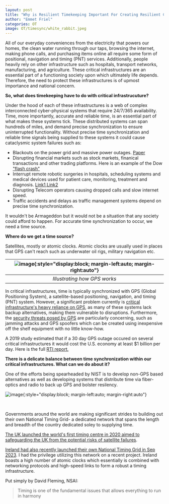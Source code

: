 ```yaml
---
layout: post
title: "Why is Resilient Timekeeping Important For Creating Resilient Critical Infrastructure?"
author: "Emmet Friel"
categories: OT
image: OT/timesync/white_rabbit.jpeg
---
```


All of our everyday conveniences from the electricity that powers our homes, the clean water running through our taps, browsing the internet, making phone calls, and purchasing items online all require some form of positional, navigation and timing (PNT) services. Additionally, people heavily rely on other infrastructure such as hospitals, transport networks, manufacturing, and agriculture. These critical infrastructures are an essential part of a functioning society upon which ultimately life depends. Therefore, the need to protect these infrastructures is of upmost importance and national concern.

**So, what does timekeeping have to do with critical infrastrucuture?**

Under the hood of each of these infrastructures is a web of complex interconnected cyber-physical systems that require 24/7/365 availability. Time, more importantly, accurate and reliable time, is an essential part of what makes these systems tick. These distributed systems can span hundreds of miles, and demand precise synchronization to ensure uninterrupted functionality. Without precise time synchronization and reliable time signals being supplied to these systems it could cause cataclysmic system failures such as:
 
- Blackouts on the power grid and massive power outages. [Paper](https://www.mdpi.com/1996-1073/15/18/6799)
- Disrupting financial markets such as stock markets, finanical transactions and other trading platforms. Here is an example of the Dow ["flash crash"](https://radionavlab.ae.utexas.edu/images/stories/files/papers/summary_financial_sector_implications.pdf)
- Interrupt remote robotic surgeries in hospitals, scheduling systems and medical devices used for patient care, monitoring, treatment and diagnosis. [Link1](https://timemachinescorp.com/2018/01/17/time-synchronization-crucial-healthcare-industry/),[Link2](https://safran-navigation-timing.com/synchronized-time-improves-healthcare/)  
- Disrupting Telecom operators causing dropped calls and slow internet speed.
- Traffic accidents and delays as traffic management systems depend on precise time synchronization.

It wouldn't be Armageddon but it would not be a situation that any society could afford to happen.
For accurate time synchronization to occur, we need a time source.

**Where do we get a time source?**

Satellites, mostly or atomic clocks. 
Atomic clocks are usually used in places that GPS can't reach such as underwater oil rigs, military navigation etc. <br>

| ![image]({{site.github.url}}/assets/img/OT/timesync/gps.jpg){:style="display:block; margin-left:auto; margin-right:auto"} |
|:--:|
| *Illustrating how GPS works*|


In critical infrastructures, time is typically synchronized with GPS (Global Positioning System), a satellite-based positioning, navigation, and timing (PNT) system. However, a significant problem currently is [critical infrastructure's heavy reliance on GPS](https://wsts.atis.org/wp-content/uploads/2022/05/01-James-Platt.Over-Reliance-on-the-GPS-System-.pdf), as many of these systems lack backup alternatives, making them vulnerable to disruptions. Furthermore, the [security threats posed by GPS](https://www.securitymagazine.com/blogs/14-security-blog/post/98179-global-navigation-in-cyberspace-gps-and-threats-to-national-defense) are particularly concerning, such as jamming attacks and GPS spoofers which can be created using inexpensive off the shelf equipment with no little know-how.

A 2019 study estimated that if a 30 day GPS outage occured on several critical infrastructures it would cost the U.S. economy at least $1 billion per day. Here is the full [RTI report.](https://www.rti.org/news/new-report-reveals-economic-benefits-private-sector-use-gps) 

**There is a delicate balance between time synchronization within our critical infrastructures. What can we do about it?**

One of the efforts being spearheaded by NIST is to develop non-GPS based alternatives as well as developing systems that distribute time via fiber-optics and radio to back up GPS and bolster resilency.

![image]({{site.github.url}}/assets/img/OT/timesync/gps_meme.png){:style="display:block; margin-left:auto; margin-right:auto"}

<br>

Governments around the world are making significant strides to building out their own National Timing Grid- a dedicated network that spans the length and breadth of the country dedicated soley to supplying time.

[The UK launched the world's first timing centre in 2020 aimed to safeguarding the UK from the potential risks of satellite failures](https://www.gov.uk/government/news/worlds-first-timing-centre-to-protect-uk-from-risk-of-satellite-failure).

[Ireland had also recently launched their own National Timing Grid in Sep 2023](https://www.rte.ie/news/business/2023/0919/1406003-irelands-first-ever-national-timing-grid-launches/). I had the privilege utilizing this network on a recent project. Ireland boasts a high number of atomic clocks which essentially is combined with networking protocols and high-speed links to form a robust a timing infrastructure.

Put simply by David Fleming, NSAI:

> Timing is one of the fundamental issues that allows everything to run in harmony

<br>



